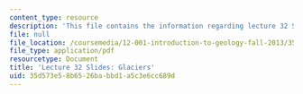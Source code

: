 ```yaml
---
content_type: resource
description: 'This file contains the information regarding lecture 32 Slides: Glaciers.'
file: null
file_location: /coursemedia/12-001-introduction-to-geology-fall-2013/35d573e58b6526babbd1a5c3e6cc689d_MIT12_001F13_Lec32slides.pdf
file_type: application/pdf
resourcetype: Document
title: 'Lecture 32 Slides: Glaciers'
uid: 35d573e5-8b65-26ba-bbd1-a5c3e6cc689d
---
```

